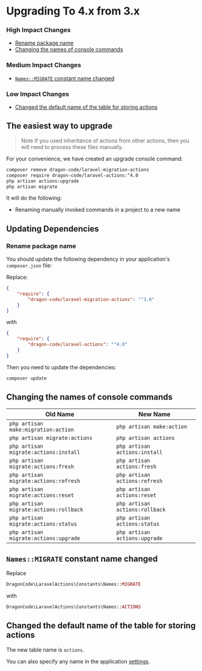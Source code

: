 # Upgrading To 4.x from 3.x

### High Impact Changes

- [Rename package name](#rename-package-name)
- [Changing the names of console commands](#changing-the-names-of-console-commands)

### Medium Impact Changes

- [`Names::MIGRATE` constant name changed](#names-migrate-constant-name-changed)

### Low Impact Changes

- [Changed the default name of the table for storing actions](#changed-the-default-name-of-the-table-for-storing-actions)

## The easiest way to upgrade

> Note
> If you used inheritance of actions from other actions, then you will need to process these files manually.

For your convenience, we have created an upgrade console command:

```bash
composer remove dragon-code/laravel-migration-actions
composer require dragon-code/laravel-actions:^4.0
php artisan actions:upgrade
php artisan migrate
```

It will do the following:

- Renaming manually invoked commands in a project to a new name

## Updating Dependencies

### Rename package name

You should update the following dependency in your application's `composer.json` file:

Replace:

```json
{
    "require": {
        "dragon-code/laravel-migration-actions": "^3.0"
    }
}
```

with

```json
{
    "require": {
        "dragon-code/laravel-actions": "^4.0"
    }
}
```

Then you need to update the dependencies:

```bash
composer update
```

## Changing the names of console commands

| Old Name                               | New Name                       |
|----------------------------------------|--------------------------------|
| `php artisan make:migration:action`    | `php artisan make:action`      |
| `php artisan migrate:actions`          | `php artisan actions`          |
| `php artisan migrate:actions:install`  | `php artisan actions:install`  |
| `php artisan migrate:actions:fresh`    | `php artisan actions:fresh`    |
| `php artisan migrate:actions:refresh`  | `php artisan actions:refresh`  |
| `php artisan migrate:actions:reset`    | `php artisan actions:reset`    |
| `php artisan migrate:actions:rollback` | `php artisan actions:rollback` |
| `php artisan migrate:actions:status`   | `php artisan actions:status`   |
| `php artisan migrate:actions:upgrade`  | `php artisan actions:upgrade`  |

## `Names::MIGRATE` constant name changed

Replace

```php
DragonCode\LaravelActions\Constants\Names::MIGRATE
```

with

```php
DragonCode\LaravelActions\Constants\Names::ACTIONS
```

## Changed the default name of the table for storing actions

The new table name is `actions`.

You can also specify any name in the
application [settings](https://github.com/TheDragonCode/laravel-actions/blob/main/config/actions.php).
